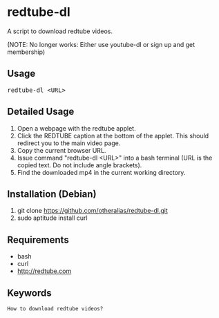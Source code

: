 redtube-dl
==========

A script to download redtube videos.

(NOTE: No longer works: Either use youtube-dl or sign up and get membership)

Usage
-----

<pre>
redtube-dl &lt;URL&gt;
</pre>

Detailed Usage
--------------

1. Open a webpage with the redtube applet.
2. Click the REDTUBE caption at the bottom of the applet. This should redirect you to the main video page.
3. Copy the current browser URL.
4. Issue command "redtube-dl \<URL\>" into a bash terminal (URL is the copied text. Do not include angle brackets).
5. Find the downloaded mp4 in the current working directory.

Installation (Debian)
---------------------

1. git clone https://github.com/otheralias/redtube-dl.git
2. sudo aptitude install curl

Requirements
------------

* bash
* curl
* http://redtube.com

Keywords
--------

    How to download redtube videos?
